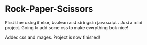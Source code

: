 # Rock-Paper-Scissors
First time using if else, boolean and strings in javascript . Just a mini project. Going to add some css to make everything look nice! 


Added css and images. Project is now finished! 
